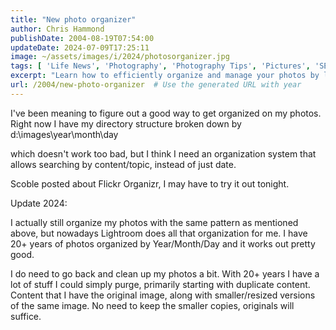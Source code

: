 ```yaml
---
title: "New photo organizer"
author: Chris Hammond
publishDate: 2004-08-19T07:54:00
updateDate: 2024-07-09T17:25:11
image: ~/assets/images/i/2024/photosorganizer.jpg
tags: [ 'Life News', 'Photography', 'Photography Tips', 'Pictures', 'SEO', 'Site News', 'Technology' ]
excerpt: "Learn how to efficiently organize and manage your photos by leveraging tools like Flickr Organizr and Lightroom for a clutter-free digital library."
url: /2004/new-photo-organizer  # Use the generated URL with year
---
```

<p>I&#39;ve been meaning to figure out a good way to get organized on my photos. Right now I have my directory structure broken down by d:\images\year\month\day</p>  <p>which doesn&#39;t work too bad, but I think I need an organization system that allows searching by content/topic, instead of just date.</p>  <p>Scoble posted about Flickr Organizr, I may have to try it out tonight.</p>  <p>Update 2024:</p>  <p>I actually still organize my photos with the same pattern as mentioned above, but nowadays Lightroom does all that organization for me. I have 20+ years of photos organized by Year/Month/Day and it works out pretty good.</p>  <p>I do need to go back and clean up my photos a bit. With 20+ years I have a lot of stuff I could simply purge, primarily starting with duplicate content. Content that I have the original image, along with smaller/resized versions of the same image. No need to keep the smaller copies, originals will suffice.&nbsp;</p> 


